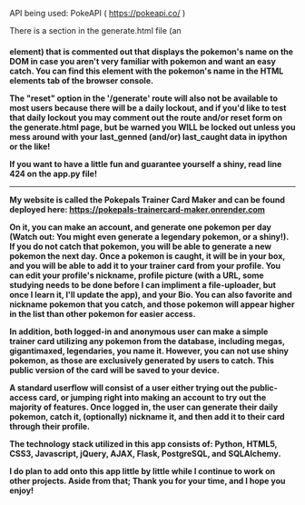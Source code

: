 API being used:
PokeAPI ( https://pokeapi.co/ )

There is a section in the generate.html file (an <h4> element) that is commented out that displays the pokemon's name on the DOM in case you aren't very familiar with pokemon and want an easy catch. You can find this element with the pokemon's name in the HTML elements tab of the browser console. 

The "reset" option in the '/generate' route will also not be available to most users because there will be a daily lockout, and if you'd like to test that daily lockout you may comment out the route and/or reset form on the generate.html page, but be warned you WILL be locked out unless you mess around with your last_genned (and/or) last_caught data in ipython or the like!

If you want to have a little fun and guarantee yourself a shiny, read line 424 on the app.py file!


------------------------------------------


My website is called the Pokepals Trainer Card Maker and can be found deployed here: https://pokepals-trainercard-maker.onrender.com

On it, you can make an account, and generate one pokemon per day (Watch out: You might even generate a legendary pokemon, or a shiny!). If you do not catch that pokemon, you will be able to generate a new pokemon the next day. Once a pokemon is caught, it will be in your box, and you will be able to add it to your trainer card from your profile. You can edit your profile's nickname, profile picture (with a URL, some studying needs to be done before I can impliment a file-uploader, but once I learn it, I'll update the app), and your Bio. You can also favorite and nickname pokemon that you catch, and those pokemon will appear higher in the list than other pokemon for easier access.

In addition, both logged-in and anonymous user can make a simple trainer card utilizing any pokemon from the database, including megas, gigantimaxed, legendaries, you name it. However, you can not use shiny pokemon, as those are exclusively generated by users to catch. This public version of the card will be saved to your device. 

A standard userflow will consist of a user either trying out the public-access card, or jumping right into making an account to try out the majority of features. Once logged in, the user can generate their daily pokemon, catch it, (optionally) nickname it, and then add it to their card through their profile. 



The technology stack utilized in this app consists of: Python, HTML5, CSS3, Javascript, jQuery, AJAX, Flask, PostgreSQL, and SQLAlchemy. 

I do plan to add onto this app little by little while I continue to work on other projects. Aside from that; Thank you for your time, and I hope you enjoy! 